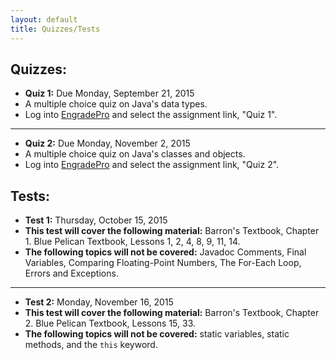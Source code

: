 ```yaml
---
layout: default
title: Quizzes/Tests
---
```

## Quizzes:

+ **Quiz 1:** Due Monday, September 21, 2015
+ A multiple choice quiz on Java's data types.
+ Log into [EngradePro](http://www.engradepro.com) and select the assignment link, "Quiz 1".

---

+ **Quiz 2:** Due Monday, November 2, 2015
+ A multiple choice quiz on Java's classes and objects.
+ Log into [EngradePro](http://www.engradepro.com) and select the assignment link, "Quiz 2".

## Tests:

+ **Test 1:** Thursday, October 15, 2015
+ **This test will cover the following material:** Barron's Textbook, Chapter 1. Blue Pelican Textbook, Lessons 1, 2, 4, 8, 9, 11, 14.
+ **The following topics will not be covered:** Javadoc Comments, Final Variables, Comparing Floating-Point Numbers, The For-Each Loop, Errors and Exceptions.

---

+ **Test 2:** Monday, November 16, 2015
+ **This test will cover the following material:** Barron's Textbook, Chapter 2. Blue Pelican Textbook, Lessons 15, 33.
+ **The following topics will not be covered:** static variables, static methods, and the `this` keyword.


